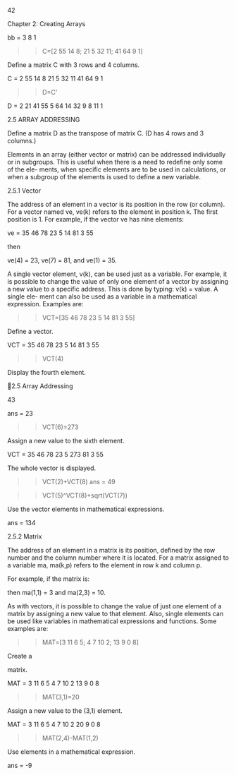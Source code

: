 42

Chapter 2: Creating Arrays

bb =
     3
     8
     1

>> C=[2 55 14 8; 21 5 32 11; 41 64 9 1]

Define a matrix C
with 3 rows and 4
columns.

C =
     2    55    14      8
    21     5    32     11
    41    64     9      1

>> D=C'

D =
     2    21    41
    55     5    64
    14    32     9
     8    11     1
>>

2.5 ARRAY ADDRESSING

Define a matrix D as the
transpose of matrix C. (D
has 4 rows and 3 columns.)

Elements in an array (either vector or matrix) can be addressed individually or
in subgroups. This is useful when there is a need to redefine only some of the ele-
ments, when specific elements are to be used in calculations, or when a subgroup
of the elements is used to define a new variable.

2.5.1 Vector

The address of an element in a vector is its position in the row (or column). For
a vector named ve, ve(k) refers to the element in position k. The first position
is 1. For example, if the vector ve has nine elements:

ve = 35  46  78  23  5  14  81  3  55

then

ve(4) = 23, ve(7) = 81, and ve(1) = 35.

A single vector element, v(k), can be used just as a variable. For example, it
is possible to change the value of only one element of a vector by assigning a
new value to a specific address. This is done by typing: v(k) = value. A single ele-
ment can also be used as a variable in a mathematical expression. Examples are:

>> VCT=[35 46 78 23 5 14 81 3 55]

Define a vector.

VCT =
    35    46    78    23     5    14    81     3    55

>> VCT(4)

Display the fourth element.

2.5 Array Addressing

43

ans =
    23

>> VCT(6)=273

Assign a new value to
the sixth element.

VCT =
    35    46    78    23     5   273    81     3    55

The whole vector is displayed.

>> VCT(2)+VCT(8)
ans =
    49

>> VCT(5)^VCT(8)+sqrt(VCT(7))

Use the vector elements in
mathematical expressions.

ans =
   134
>>

2.5.2 Matrix

The address of an element in a matrix is its position, defined by the row number
and the column number where it is located. For a matrix assigned to a variable
ma, ma(k,p) refers to the element in row k and column p.

For example, if the matrix is:

then ma(1,1) = 3 and ma(2,3) = 10.

As with vectors, it is possible to change the value of just one element of a
matrix  by assigning  a  new value to  that element. Also,  single elements can  be
used like variables in mathematical expressions and functions. Some examples
are:

>> MAT=[3 11 6 5; 4 7 10 2; 13 9 0 8]

Create a

 matrix.

MAT =
     3    11      6     5
     4     7     10     2
    13     9      0     8

>> MAT(3,1)=20

Assign a new value to the (3,1) element.

MAT =
     3    11      6     5
     4     7     10     2
    20     9      0     8

>> MAT(2,4)-MAT(1,2)

Use elements in a mathematical expression.

ans =
    -9

